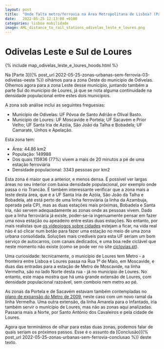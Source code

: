 ```yaml
---
layout: post
title:  "Onde falta metro/ferrovia na Área Metropolitana de Lisboa? (Parte 4 - Odivelas Leste e Sul de Loures)"
date:   2022-05-25 12:13:00 +0100
categories: lisboa mobilidade
image: AML_distance_to_rail_stations_odivelas_leste_e_loures.png
---
```


# Odivelas Leste e Sul de Loures
{% include map_odivelas_leste_e_loures_hoods.html %}

Na [Parte 3]({% post_url 2022-05-25-zonas-urbanas-sem-ferrovia-03-odivelas-oeste %}) olhámos para a zona Oeste do município de Odivelas. Olhemos agora para a zona Leste desse município, juntando também a parte Sul do município de Loures, já que se nota alguma continuidade na densidade populacional entre estes dois municípios.

A zona sob análise inclui as seguintes freguesias:
- Município de Odivelas: UF Póvoa de Santo Adrião e Olival Basto.
- Município de Loures: UF Moscavide e Portela; UF Sacavém e Prior Velho; UF Santa Iria de Azóia, São João da Talha e Bobadela; UF Camarate, Unhos e Apelação.

Esta zona tem:
- Área: 44.86 km2
- População: 149988
- Dos quais 115936 (77%) vivem a mais de 20 minutos a pé de uma estação ferroviária
- Densidade populacional: 3343 pessoas por km2

Esta zona é maior que a anterior, e menos densa. É possível ver largas áreas no seu interior com baixa densidade populacional, por exemplo onde passa o rio Trancão. É também interessante verificar que a zona mais a leste desta área, que é a UF Santa Iria de Azóia, São João da Talha e Bobadela, até está perto de uma linha ferroviária (a linha da Azambuja, operada pela CP), mas as duas estações mais próximas, Bobadela e Santa Iria, não servem adequadamente as zonas onde as pessoas vivem. Dado que a linha ferroviária já existe, poder-se-ia ingenuamente pensar em fazer uma nova estação ou apeadeiro entre estas duas estações. No entanto, por mais realistas que [os videojogos sobre cidades](https://pt.wikipedia.org/wiki/Cities:_Skylines) estejam a ficar, na vida real não é só clicar num botão para fazer uma estação no meio de uma zona urbana consolidada. Soluções mais credíveis para esta UF seriam um bom serviço de autocarros, com canais dedicados, e uma boa rede ciclável que neste momento não existe (como se pode ver no site [ciclovias.pt](https://www.ciclovias.pt/?lat=38.82621&lng=-9.09173&z=14.421500000000002&m=r&l=16)).

Uma curiosidade: tecnicamente, o município de Loures tem Metro - a fronteira entre Lisboa e Loures passa na Rua 1º de Maio, em Moscavide, e duas das entradas para a estação de Metro de Moscavide, na linha Vermelha, são no lado Norte desta rua - já no município de Loures. No entanto, este mapa mostra que há uma grande extensão de Loures, com densidade populacional razoável, sem comboio nem metro ao pé.

As zonas da Portela e de Sacavém estavam também contempladas no [plano de expansão do Metro de 2009](https://pt.wikipedia.org/wiki/Metropolitano_de_Lisboa#Projetos_Anteriormente_Apresentados), neste caso com um novo ramal da linha Vermelha. Uma outra extensão, da linha Amarela para o Infantado, iria também servir o município de Loures, mas não as zonas aqui analizadas. Passaria mais a Norte, por Santo António dos Cavaleiros e pela cidade de Loures.

Agora que terminámos de olhar para estas duas zonas, podemos falar de quais seriam os próximos passos. Esse é o assunto da [Conclusão]({% post_url 2022-05-25-zonas-urbanas-sem-ferrovia-conclusao %}) deste texto.